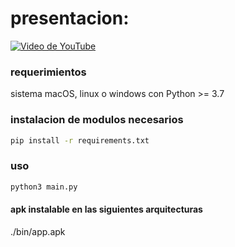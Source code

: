 # presentacion:

[![Video de YouTube](https://img.youtube.com/vi/edcPNME7d5s/0.jpg)](https://youtu.be/edcPNME7d5s)

### requerimientos 

sistema macOS, linux o windows con Python >= 3.7

### instalacion de modulos necesarios
```sh
pip install -r requirements.txt
```

### uso

```sh
python3 main.py
```

#### apk instalable en las siguientes arquitecturas
./bin/app.apk